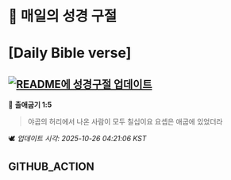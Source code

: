 # 🙏 매일의 성경 구절
# [Daily Bible verse]
## [![README에 성경구절 업데이트](https://github.com/DONGSUKA/first_test/actions/workflows/update-readme-bible.yml/badge.svg)](https://github.com/DONGSUKA/first_test/actions/workflows/update-readme-bible.yml)
<!-- START_BIBLE_VERSE -->
📖 **출애굽기 1:5**
> 야곱의 허리에서 나온 사람이 모두 칠십이요 요셉은 애굽에 있었더라

🕊️ _업데이트 시각: 2025-10-26 04:21:06 KST_
  <!-- END_BIBLE_VERSE -->
## GITHUB_ACTION
